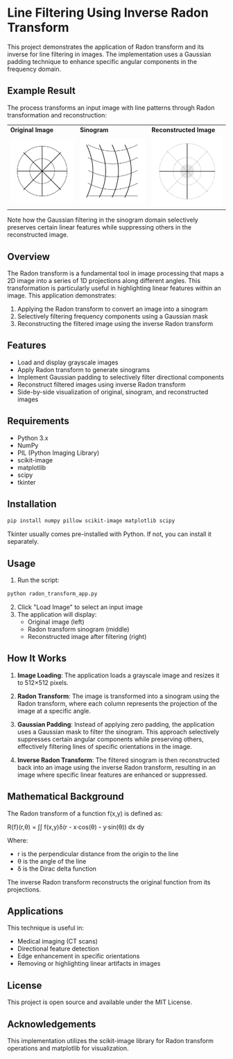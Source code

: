 # Line Filtering Using Inverse Radon Transform

This project demonstrates the application of Radon transform and its inverse for line filtering in images. The implementation uses a Gaussian padding technique to enhance specific angular components in the frequency domain.

## Example Result

The process transforms an input image with line patterns through Radon transformation and reconstruction:

<div align="center">
  <table>
    <tr>
      <td><strong>Original Image</strong></td>
      <td><strong>Sinogram</strong></td>
      <td><strong>Reconstructed Image</strong></td>
    </tr>
    <tr>
      <td><img src="https://raw.githubusercontent.com/bemoregt/LineFilteringUsingInverseRadonTransform/main/images/example_input.svg" width="200"></td>
      <td><img src="https://raw.githubusercontent.com/bemoregt/LineFilteringUsingInverseRadonTransform/main/images/example_sinogram.svg" width="200"></td>
      <td><img src="https://raw.githubusercontent.com/bemoregt/LineFilteringUsingInverseRadonTransform/main/images/example_reconstructed.svg" width="200"></td>
    </tr>
  </table>
</div>

Note how the Gaussian filtering in the sinogram domain selectively preserves certain linear features while suppressing others in the reconstructed image.

## Overview

The Radon transform is a fundamental tool in image processing that maps a 2D image into a series of 1D projections along different angles. This transformation is particularly useful in highlighting linear features within an image. This application demonstrates:

1. Applying the Radon transform to convert an image into a sinogram
2. Selectively filtering frequency components using a Gaussian mask
3. Reconstructing the filtered image using the inverse Radon transform

## Features

- Load and display grayscale images
- Apply Radon transform to generate sinograms
- Implement Gaussian padding to selectively filter directional components
- Reconstruct filtered images using inverse Radon transform
- Side-by-side visualization of original, sinogram, and reconstructed images

## Requirements

- Python 3.x
- NumPy
- PIL (Python Imaging Library)
- scikit-image
- matplotlib
- scipy
- tkinter

## Installation

```bash
pip install numpy pillow scikit-image matplotlib scipy
```

Tkinter usually comes pre-installed with Python. If not, you can install it separately.

## Usage

1. Run the script:
```bash
python radon_transform_app.py
```

2. Click "Load Image" to select an input image
3. The application will display:
   - Original image (left)
   - Radon transform sinogram (middle)
   - Reconstructed image after filtering (right)

## How It Works

1. **Image Loading**: The application loads a grayscale image and resizes it to 512×512 pixels.

2. **Radon Transform**: The image is transformed into a sinogram using the Radon transform, where each column represents the projection of the image at a specific angle.

3. **Gaussian Padding**: Instead of applying zero padding, the application uses a Gaussian mask to filter the sinogram. This approach selectively suppresses certain angular components while preserving others, effectively filtering lines of specific orientations in the image.

4. **Inverse Radon Transform**: The filtered sinogram is then reconstructed back into an image using the inverse Radon transform, resulting in an image where specific linear features are enhanced or suppressed.

## Mathematical Background

The Radon transform of a function f(x,y) is defined as:

R{f}(r,θ) = ∫∫ f(x,y)δ(r - x·cos(θ) - y·sin(θ)) dx dy

Where:
- r is the perpendicular distance from the origin to the line
- θ is the angle of the line
- δ is the Dirac delta function

The inverse Radon transform reconstructs the original function from its projections.

## Applications

This technique is useful in:
- Medical imaging (CT scans)
- Directional feature detection
- Edge enhancement in specific orientations
- Removing or highlighting linear artifacts in images

## License

This project is open source and available under the MIT License.

## Acknowledgements

This implementation utilizes the scikit-image library for Radon transform operations and matplotlib for visualization.
